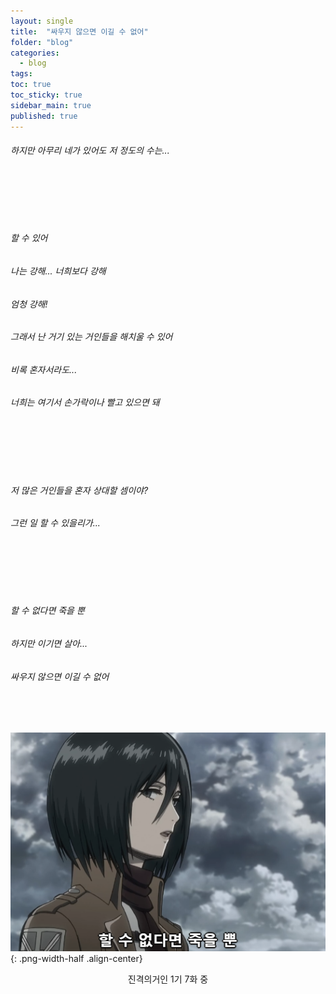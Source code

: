 ```yaml
---
layout: single
title:  "싸우지 않으면 이길 수 없어"
folder: "blog"
categories:
  - blog
tags: 
toc: true
toc_sticky: true
sidebar_main: true
published: true
---
```


<h6>하지만 아무리 네가 있어도 저 정도의 수는...</h6>
<br>
<br>
<br>
<br>
<h6>할 수 있어</h6>
<h6>나는 강해... 너희보다 강해</h6>
<h6>엄청 강해!</h6>
<h6>그래서 난 거기 있는 거인들을 해치울 수 있어</h6>
<h6>비록 혼자서라도...</h6>
<h6>너희는 여기서 손가락이나 빨고 있으면 돼</h6>
<br>
<br>
<br>
<br>
<h6>저 많은 거인들을 혼자 상대할 셈이야?</h6>
<h6>그런 일 할 수 있을리가...</h6>
<br>
<br>
<br>
<br>
<h6>할 수 없다면 죽을 뿐</h6>
<h6>하지만 이기면 살아...</h6>
<h6>싸우지 않으면 이길 수 없어</h6>
<br>
<br>

![png](/assets/blog/1.png){: .png-width-half .align-center}

<div style="text-align: center"> 진격의거인 1기 7화 중 </div>
<br>
<br>
<br>
<br>